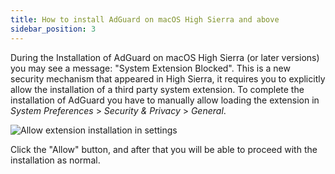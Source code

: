 ```yaml
---
title: How to install AdGuard on macOS High Sierra and above
sidebar_position: 3
---
```


During the Installation of AdGuard on macOS High Sierra (or later versions) you may see a message: "System Extension Blocked". This is a new security mechanism that appeared in High Sierra, it requires you to explicitly allow the installation of a third party system extension. To complete the installation of AdGuard you have to manually allow loading the extension in *System Preferences* > *Security & Privacy* > *General*.

![Allow extension installation in settings](https://cdn.adguard.com/public/Adguard/kb/PicturesEN/highsierra.png)

Click the "Allow" button, and after that you will be able to proceed with the installation as normal.